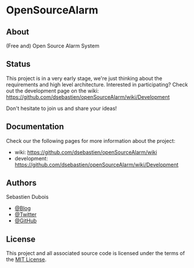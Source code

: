 # OpenSourceAlarm

## About
(Free and) Open Source Alarm System

## Status
This project is in a very early stage, we're just thinking about the requirements and high level architecture.
Interested in participating? Check out the development page on the wiki: https://github.com/dsebastien/openSourceAlarm/wiki/Development

Don't hesitate to join us and share your ideas!

## Documentation
Check our the following pages for more information about the project:

* wiki: https://github.com/dsebastien/openSourceAlarm/wiki
* development: https://github.com/dsebastien/openSourceAlarm/wiki/Development

## Authors
Sebastien Dubois

* [@Blog](http://www.dsebastien.net)
* [@Twitter](http://twitter.com/dSebastien)
* [@GitHub](http://github.com/dSebastien)

## License
This project and all associated source code is licensed under the terms of the [MIT License](http://en.wikipedia.org/wiki/MIT_License).